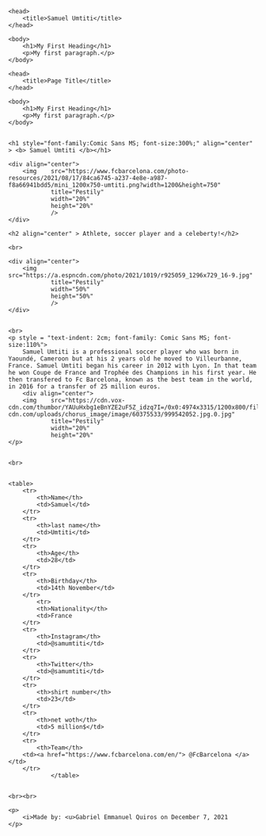 <!DOCTYPE html>
<html>

    <head>
        <title>Samuel Umtiti</title>
    </head>

    <body>
        <h1>My First Heading</h1>
        <p>My first paragraph.</p>
    </body>

</html>
<!DOCTYPE html>
<html>

    <head>
        <title>Page Title</title>
    </head>

    <body>
        <h1>My First Heading</h1>
        <p>My first paragraph.</p>
    </body>


    <h1 style="font-family:Comic Sans MS; font-size:300%;" align="center" > <b> Samuel Umtiti </b></h1>

    <div align="center">
        <img    src="https://www.fcbarcelona.com/photo-resources/2021/08/17/84ca6745-a237-4e8e-a987-f8a66941bdd5/mini_1200x750-umtiti.png?width=1200&height=750"
                title="Pestily"
                width="20%"
                height="20%" 
                />
    </div>

    <h2 align="center" > Athlete, soccer player and a celeberty!</h2>

    <br>

    <div align="center">
        <img    src="https://a.espncdn.com/photo/2021/1019/r925059_1296x729_16-9.jpg"
                title="Pestily"
                width="50%"
                height="50%" 
                />
    </div>


    <br>
    <p style = "text-indent: 2cm; font-family: Comic Sans MS; font-size:110%">
        Samuel Umtiti is a professional soccer player who was born in Yaoundé, Cameroon but at his 2 years old he moved to Villeurbanne, France. Samuel Umtiti began his career in 2012 with Lyon. In that team he won Coupe de France and Trophée des Champions in his first year. He then transfered to Fc Barcelona, known as the best team in the world, in 2016 for a transfer of 25 million euros.
        <div align="center">
        <img    src="https://cdn.vox-cdn.com/thumbor/YAUuHxbg1eBnYZE2uF5Z_idzq7I=/0x0:4974x3315/1200x800/filters:focal(2090x1261:2884x2055)/cdn.vox-cdn.com/uploads/chorus_image/image/60375533/999542052.jpg.0.jpg"
                title="Pestily"
                width="20%"
                height="20%" 
    </p>


    <br>


    <table>
        <tr>
            <th>Name</th>
            <td>Samuel</td>
        </tr>
        <tr>
            <th>last name</th>
            <td>Umtiti</td>
        </tr>
        <tr>
            <th>Age</th>
            <td>28</td>
        </tr>
        <tr>
            <th>Birthday</th>
            <td>14th November</td>
        </tr>
            <tr>
            <th>Nationality</th>
            <td>France
        </tr>
        <tr>
            <th>Instagram</th>
            <td>@samumtiti</td>
        </tr>
        <tr>
            <th>Twitter</th>
            <td>@samumtiti</td>
        </tr>
        <tr>
            <th>shirt number</th>
            <td>23</td>
        </tr>
        <tr>
            <th>net woth</th>
            <td>5 million$</td>
        </tr>
        <tr>
            <th>Team</th>
        <td><a href="https://www.fcbarcelona.com/en/"> @FcBarcelona </a></td>
        </tr>
                </table>


    <br><br>

    <p>
        <i>Made by: <u>Gabriel Emmanuel Quiros on December 7, 2021
    </p>
</body>
</html>
  
